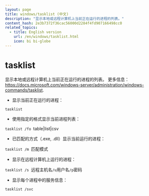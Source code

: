 ```yaml
---
layout: page
title: windows/tasklist (中文)
description: "显示本地或远程计算机上当前正在运行的进程的列表。"
content_hash: 2e3b7372f36cac56000d2284f4fd907166498cc0
related_topics:
  - title: English version
    url: /en/windows/tasklist.html
    icon: bi bi-globe
---
```

# tasklist

显示本地或远程计算机上当前正在运行的进程的列表。
更多信息：<https://docs.microsoft.com/windows-server/administration/windows-commands/tasklist>.

- 显示当前正在运行的进程：

`tasklist`

- 使用指定的格式显示当前进程列表：

`tasklist /fo `<span class="tldr-var badge badge-pill bg-dark-lm bg-white-dm text-white-lm text-dark-dm font-weight-bold">table|list|csv</span>

- 已匹配的方式（.exe, .dll）显示当前运行的进程：

`tasklist /m `<span class="tldr-var badge badge-pill bg-dark-lm bg-white-dm text-white-lm text-dark-dm font-weight-bold">匹配模式</span>

- 显示在远程计算机上运行的进程：

`tasklist /s `<span class="tldr-var badge badge-pill bg-dark-lm bg-white-dm text-white-lm text-dark-dm font-weight-bold">远程主机名</span>` /u `<span class="tldr-var badge badge-pill bg-dark-lm bg-white-dm text-white-lm text-dark-dm font-weight-bold">用户名</span>` /p `<span class="tldr-var badge badge-pill bg-dark-lm bg-white-dm text-white-lm text-dark-dm font-weight-bold">密码</span>

- 显示每个进程中的服务信息：

`tasklist /svc`
